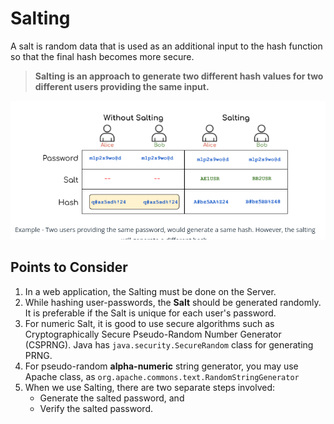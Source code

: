 # Salting
A salt is random data that is used as an additional input to the hash function so that the final hash becomes more secure.

> **Salting is an approach to generate two different hash values for two different users providing the same input.**

![](resources/hashing-with-and-without-salt.png)

## Points to Consider
1.  In a web application, the Salting must be done on the Server.    
2.  While hashing user-passwords, the  **Salt**  should be generated randomly. It is preferable if the Salt is unique for each user's password.    
3.  For numeric Salt, it is good to use secure algorithms such as Cryptographically Secure Pseudo-Random Number Generator (CSPRNG). Java has  `java.security.SecureRandom`  class for generating PRNG.    
4.  For pseudo-random  **alpha-numeric**  string generator, you may use Apache class, as  `org.apache.commons.text.RandomStringGenerator`
5.  When we use Salting, there are two separate steps involved:    
    -   Generate the salted password, and
    -   Verify the salted password.